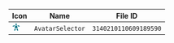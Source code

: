 | Icon | Name | File ID |
| ---  | ---  | ---     |
| ![](AvatarSelector.png) | `AvatarSelector` | `3140210110609189590` |
